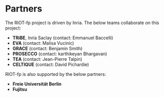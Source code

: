# Partners 

The RIOT-fp project is driven by Inria. The below teams collaborate on this project:

- **TRiBE**, Inria Saclay (contact: Emmanuel Baccelli)
- **EVA** (contact: Malisa Vucinic)
- **GRACE** (contact: Benjamin Smith)
- **PROSECCO** (contact: karthikeyan Bhargavan)
- **TEA** (contact: Jean-Pierre Talpin)
- **CELTIQUE** (contact: David Pichardie)

RIOT-fp is also supported by the below partners:

- **Freie Universität Berlin**
- **Fujitsu**
